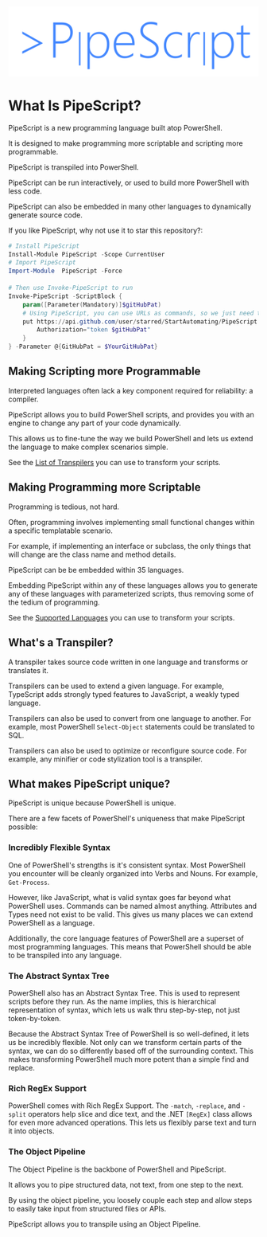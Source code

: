 <div align='center'>
<img src='Assets/PipeScript.svg' />
</div>

# What Is PipeScript?

PipeScript is a new programming language built atop PowerShell.

It is designed to make programming more scriptable and scripting more programmable.

PipeScript is transpiled into PowerShell.

PipeScript can be run interactively, or used to build more PowerShell with less code.

PipeScript can also be embedded in many other languages to dynamically generate source code.

If you like PipeScript, why not use it to star this repository?:

~~~PowerShell
# Install PipeScript
Install-Module PipeScript -Scope CurrentUser
# Import PipeScript
Import-Module  PipeScript -Force

# Then use Invoke-PipeScript to run
Invoke-PipeScript -ScriptBlock {    
    param([Parameter(Mandatory)]$gitHubPat)
    # Using PipeScript, you can use URLs as commands, so we just need to call the REST api
    put https://api.github.com/user/starred/StartAutomating/PipeScript -Headers @{
        Authorization="token $gitHubPat"
    }
} -Parameter @{GitHubPat = $YourGitHubPat}
~~~ 

## Making Scripting more Programmable

Interpreted languages often lack a key component required for reliability:  a compiler.

PipeScript allows you to build PowerShell scripts, and provides you with an engine to change any part of your code dynamically.

This allows us to fine-tune the way we build PowerShell and lets us extend the language to make complex scenarios simple.

See the [List of Transpilers](ListOfTranspilers.md) you can use to transform your scripts.

## Making Programming more Scriptable

Programming is tedious, not hard.

Often, programming involves implementing small functional changes within a specific templatable scenario.

For example, if implementing an interface or subclass, the only things that will change are the class name and method details.

PipeScript can be be embedded within 35 languages.

Embedding PipeScript within any of these languages allows you to generate any of these languages with parameterized scripts, thus removing some of the tedium of programming.

See the [Supported Languages](SupportedLanguages.md) you can use to transform your scripts.

## What's a Transpiler?

A transpiler takes source code written in one language and transforms or translates it.

Transpilers can be used to extend a given language.
For example, TypeScript adds strongly typed features to JavaScript, a weakly typed language.

Transpilers can also be used to convert from one language to another.
For example, most PowerShell ```Select-Object``` statements could be translated to SQL.

Transpilers can also be used to optimize or reconfigure source code.
For example, any minifier or code stylization tool is a transpiler. 

## What makes PipeScript unique?

PipeScript is unique because PowerShell is unique.

There are a few facets of PowerShell's uniqueness that make PipeScript possible:

### Incredibly Flexible Syntax

One of PowerShell's strengths is it's consistent syntax.  Most PowerShell you encounter will be cleanly organized into Verbs and Nouns.
For example, ```Get-Process```.

However, like JavaScript, what is valid syntax goes far beyond what PowerShell uses.  Commands can be named almost anything.  Attributes and Types need not exist to be valid.  This gives us many places we can extend PowerShell as a language.

Additionally, the core language features of PowerShell are a superset of most programming languages.  This means that PowerShell should be able to be transpiled into any language.

### The Abstract Syntax Tree

PowerShell also has an Abstract Syntax Tree.  This is used to represent scripts before they run.  As the name implies, this is hierarchical representation of syntax, which lets us walk thru step-by-step, not just token-by-token.

Because the Abstract Syntax Tree of PowerShell is so well-defined, it lets us be incredibly flexible.  Not only can we transform certain parts of the syntax, we can do so differently based off of the surrounding context.  This makes transforming PowerShell much more potent than a simple find and replace.

### Rich RegEx Support

PowerShell comes with Rich RegEx Support.
The ```-match```, ```-replace```, and ```-split``` operators help slice and dice text, and the .NET ```[RegEx]``` class allows for even more advanced operations.  This lets us flexibly parse text and turn it into objects.

### The Object Pipeline

The Object Pipeline is the backbone of PowerShell and PipeScript.

It allows you to pipe structured data, not text, from one step to the next.

By using the object pipeline, you loosely couple each step and allow steps to easily take input from structured files or APIs.

PipeScript allows you to transpile using an Object Pipeline.
